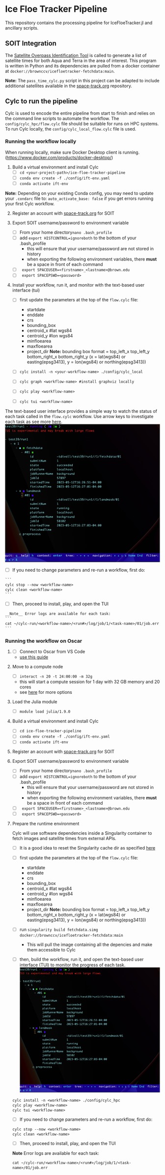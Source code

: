 # Ice Floe Tracker Pipeline

This repository contains the processing pipeline for IceFloeTracker.jl and ancillary scripts.

## SOIT Integration

The [Satellite Overpass Identification Tool](https://zenodo.org/record/6475619#.ZBhat-zMJUe) is called to generate a list of satellite times for both Aqua and Terra in the area of interest. This program is written in Python and its dependencies are pulled from a docker container at `docker://brownccv/icefloetracker-fetchdata:main`.  

**Note:** The `pass_time_cylc.py` script in this project can be adapted to include additional satellites available in the [space-track.org](https://www.space-track.org/) repository.

## Cylc to run the pipeline

Cylc is used to encode the entire pipeline from start to finish and relies on the command line scripts to automate the workflow. The `config/cylc_hpc/flow.cylc` file should be suitable for runs on HPC systems. To run Cylc locally, the `config/cylc_local_flow.cylc` file is used.

### Running the workflow locally

When running locally, make sure Docker Desktop client is running. (https://www.docker.com/products/docker-desktop/)

1. Build a virtual environment and install Cylc
   - [ ] `cd <your-project-path>/ice-floe-tracker-pipeline`
   - [ ] `conda env create -f ./config/ift-env.yaml`
   - [ ] `conda activate ift-env`

**Note:** Depending on your existing Conda config, you may need to update your `.condarc` file to: `auto_activate_base: false` if you get errors running your first Cylc workflow.

2. Register an account with [space-track.org](https://www.space-track.org/) for SOIT

3. Export SOIT username/password to environment variable
   - [ ] From your home directory`nano .bash_profile`
   - [ ] add `export HISTCONTROL=ignoreboth` to the bottom of your .bash_profile
        * this will ensure that your username/password are not stored in history
        * when exporting the following environment variables, there __must__ be a space in front of each command
   - [ ] ` export SPACEUSER=<firstname>_<lastname>@brown.edu`
   - [ ] ` export SPACEPSWD=<password>`

4. Install your workflow, run it, and monitor with the text-based user interface (tui)

   - [ ] first update the parameters at the top of the `flow.cylc` file:
     - startdate
     - enddate
     - crs
     - bounding_box
     - centroid_x #lat wgs84
     - centroid_y #lon wgs84
     - minfloearea
     - maxfloearea
     - project_dir
     **Note:** bounding box format = top_left_x top_left_y bottom_right_x bottom_right_y (x = lat(wgs84) or easting(epsg3413),  y = lon(wgs84) or northing(epsg3413))

   - [ ] `cylc install -n <your-workflow-name> ./config/cylc_local`
   - [ ] `cylc graph <workflow-name> #install graphviz locally`
   - [ ] `cylc play <workflow-name>`
   - [ ] `cylc tui <workflow-name>`

The text-based user interface provides a simple way to watch the status of each task called in the `flow.cylc` workflow. Use arrow keys to investigate each task as see more [here](https://cylc.github.io/cylc-doc/latest/html/7-to-8/major-changes/ui.html#cylc-tui).
![tui](tui-example.png)
   - [ ] If you need to change parameters and re-run a workflow, first do:
    
    ```
    cylc stop --now <workflow-name>
    cylc clean <workflow-name>
    ```
   - [ ] Then, proceed to install, play, and open the TUI

    __Note__ Error logs are available for each task:
    ```
    cat ~/cylc-run/<workflow-name>/<run#>/log/job/1/<task-name>/01/job.err
    ```

### Running the workflow on Oscar

1. - [ ] Connect to Oscar from VS Code
    * [use this guide](https://docs.ccv.brown.edu/oscar/connecting-to-oscar/remote-ide)

2. Move to a compute node
   - [ ] `interact -n 20 -t 24:00:00 -m 32g`
    * this will start a compute session for 1 day with 32 GB memory and 20 cores
    * see [here](https://docs.ccv.brown.edu/oscar/submitting-jobs/interact) for more options

3. Load the Julia module
   - [ ] `module load julia/1.9.0`

4. Build a virtual environment and install Cylc
   - [ ] `cd ice-floe-tracker-pipeline`
   - [ ] `conda env create -f ./config/ift-env.yaml`
   - [ ] `conda activate ift-env`

5. Register an account with [space-track.org](https://www.space-track.org/) for SOIT

6. Export SOIT username/password to environment variable
   - [ ] From your home directory`nano .bash_profile`
   - [ ] add `export HISTCONTROL=ignoreboth` to the bottom of your .bash_profile
        * this will ensure that your username/password are not stored in history
        * when exporting the following environment variables, there __must__ be a space in front of each command
   - [ ] ` export SPACEUSER=<firstname>_<lastname>@brown.edu`
   - [ ] ` export SPACEPSWD=<password>`

7. Prepare the runtime environment 

    Cylc will use software dependencies inside a Singularity container to fetch images and satellite times from external APIs. 
   - [ ] It is a good idea to reset the Singularity cache dir as specified [here](https://docs.ccv.brown.edu/oscar/singularity-containers/building-images)

   - [ ] first update the parameters at the top of the `flow.cylc` file:
     - startdate
     - enddate
     - crs
     - bounding_box
     - centroid_x #lat wgs84
     - centroid_y #lon wgs84
     - minfloearea
     - maxfloearea
     - project_dir
     **Note:** bounding box format = top_left_x top_left_y bottom_right_x bottom_right_y (x = lat(wgs84) or easting(epsg3413),  y = lon(wgs84) or northing(epsg3413))

   - [ ] run `singularity build fetchdata.simg docker://brownccv/icefloetracker-fetchdata:main`
        * This will pull the image containing all the depencies and make them accessible to Cylc
   - [ ] then, build the workflow, run it, and open the text-based user interface (TUI) to monitor the progress of each task. 
    ![TUI example](./tui-example.png)

    ```
    cylc install -n <workflow-name> ./config/cylc_hpc
    cylc play <workflow-name>
    cylc tui <workflow-name>
    ```

   - [ ] If you need to change parameters and re-run a workflow, first do:
    
    ```
    cylc stop --now <workflow-name>
    cylc clean <workflow-name>
    ```
   - [ ] Then, proceed to install, play, and open the TUI

    __Note__ Error logs are available for each task:
    ```
    cat ~/cylc-run/<workflow-name>/<run#>/log/job/1/<task-name>/01/job.err
    ```